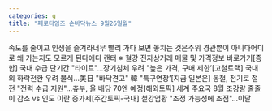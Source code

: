 ```yaml
---
categories: g
title: "페로타임즈 손바닥뉴스 9월26일월"
---
```

속도를 줄이고 인생을 즐겨라너무 빨리 가다 보면 놓치는 것은주위 경관뿐이 아니다어디로 왜 가는지도 모르게 된다에디 캔터 ※  철강 전자상거래 매물 및 가격정보 바로가기[종합] 국내 수급 단기간 "타이트"…장기침체 우려 "높은 가격, 구매 제한’[고철트랙] 국내외 하락전환 우려 불식…美日 "바닥견고" 韓 "특구연장’[지금 일본은] 동철, 전기로 절전 "전력 수급 지원"…츄부, 올 배당 70엔 예정[해외토픽] 세계 주요국 8월 조강량 줄줄이 감소 vs 인도 이란 증가세[주간토픽-국내] 철강업황 "조정 가능성에 초점"...이달